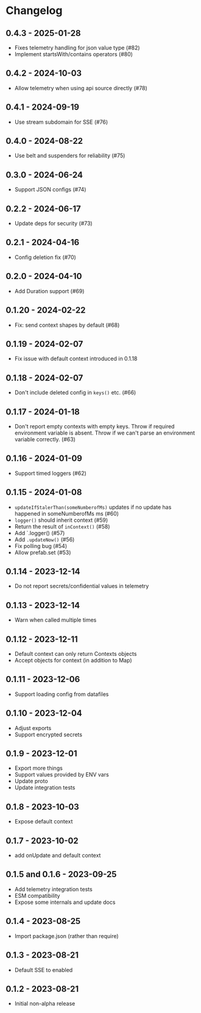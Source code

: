 # Changelog

## 0.4.3 - 2025-01-28

- Fixes telemetry handling for json value type (#82)
- Implement startsWith/contains operators (#80)

## 0.4.2 - 2024-10-03

- Allow telemetry when using api source directly (#78)

## 0.4.1 - 2024-09-19

- Use stream subdomain for SSE (#76)

## 0.4.0 - 2024-08-22

- Use belt and suspenders for reliability (#75)

## 0.3.0 - 2024-06-24

- Support JSON configs (#74)

## 0.2.2 - 2024-06-17

- Update deps for security (#73)

## 0.2.1 - 2024-04-16

- Config deletion fix (#70)

## 0.2.0 - 2024-04-10

- Add Duration support (#69)

## 0.1.20 - 2024-02-22

- Fix: send context shapes by default (#68)

## 0.1.19 - 2024-02-07

- Fix issue with default context introduced in 0.1.18

## 0.1.18 - 2024-02-07

- Don't include deleted config in `keys()` etc. (#66)

## 0.1.17 - 2024-01-18

- Don't report empty contexts with empty keys. Throw if required environment variable is absent. Throw if we can't parse an environment variable correctly. (#63)

## 0.1.16 - 2024-01-09

- Support timed loggers (#62)

## 0.1.15 - 2024-01-08

- `updateIfStalerThan(someNumberofMs)` updates if no update has happened in someNumberofMs ms (#60)
- `logger()` should inherit context (#59)
- Return the result of `inContext()` (#58)
- Add `.logger() (#57)
- Add `.updateNow()` (#56)
- Fix polling bug (#54)
- Allow prefab.set (#53)

## 0.1.14 - 2023-12-14

- Do not report secrets/confidential values in telemetry

## 0.1.13 - 2023-12-14

- Warn when called multiple times

## 0.1.12 - 2023-12-11

- Default context can only return Contexts objects
- Accept objects for context (in addition to Map)

## 0.1.11 - 2023-12-06

- Support loading config from datafiles

## 0.1.10 - 2023-12-04

- Adjust exports
- Support encrypted secrets

## 0.1.9 - 2023-12-01

- Export more things
- Support values provided by ENV vars
- Update proto
- Update integration tests

## 0.1.8 - 2023-10-03

- Expose default context

## 0.1.7 - 2023-10-02

- add onUpdate and default context

## 0.1.5 and 0.1.6 - 2023-09-25

- Add telemetry integration tests
- ESM compatibility
- Expose some internals and update docs

## 0.1.4 - 2023-08-25

- Import package.json (rather than require)

## 0.1.3 - 2023-08-21

- Default SSE to enabled

## 0.1.2 - 2023-08-21

- Initial non-alpha release
